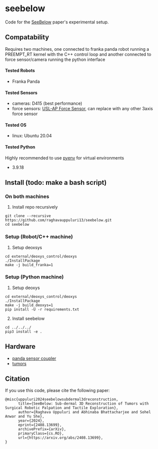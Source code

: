 # seebelow 

Code for the [SeeBelow](https://raghavauppuluri13.github.io/seebelow.github.io/) paper's experimental setup. 

## Compatability
Requires two machines, one connected to franka panda robot running a PREEMPT_RT kernel with the C++ control loop and another connected to force sensor/camera running the python interface

#### Tested Robots
- Franka Panda

#### Tested Sensors
- cameras: D415 (best performance)
- force sensors: [USL-AP Force Sensor](https://tecgihan.co.jp/en/products/forcesensor-amplifier-interface/forcesensor-3-axis/usl-ap_series/), can replace with any other 3axis force sensor

#### Tested OS
- linux: Ubuntu 20.04

#### Tested Python
Highly recommended to use [pyenv](https://github.com/pyenv/pyenv) for virtual environments

- 3.9.18

## Install (todo: make a bash script)

### On both machines
1. Install repo recursively
```
git clone --recursive https://github.com/raghavauppuluri13/seebelow.git
cd seebelow
```

### Setup (Robot/C++ machine)
1. Setup deoxsys 

```
cd external/deoxys_control/deoxys
./InstallPackage
make -j build_franka=1
```

### Setup (Python machine)

1. Setup deoxys

```
cd external/deoxys_control/deoxys
./InstallPackage
make -j build_deoxys=1
pip install -U -r requirements.txt
```

2. Install seebelow 

```
cd ../../../
pip3 install -e .
```

## Hardware

- [panda sensor coupler](https://cad.onshape.com/documents/3bb07ca61024c88e21eb68b6/w/43dd44890b4473c7ef849956/e/c67a8e99ae85981aa134053b)
- [tumors](https://cad.onshape.com/documents/6073bfa153d8c47e7b077db7/w/b9bd611d4deeaa7d92c61b7f/e/801db759efd267626db254a6)


## Citation

If you use this code, please cite the following paper:

```
@misc{uppuluri2024seebelowsubdermal3dreconstruction,
      title={SeeBelow: Sub-dermal 3D Reconstruction of Tumors with Surgical Robotic Palpation and Tactile Exploration}, 
      author={Raghava Uppuluri and Abhinaba Bhattacharjee and Sohel Anwar and Yu She},
      year={2024},
      eprint={2408.13699},
      archivePrefix={arXiv},
      primaryClass={cs.RO},
      url={https://arxiv.org/abs/2408.13699}, 
}
```
